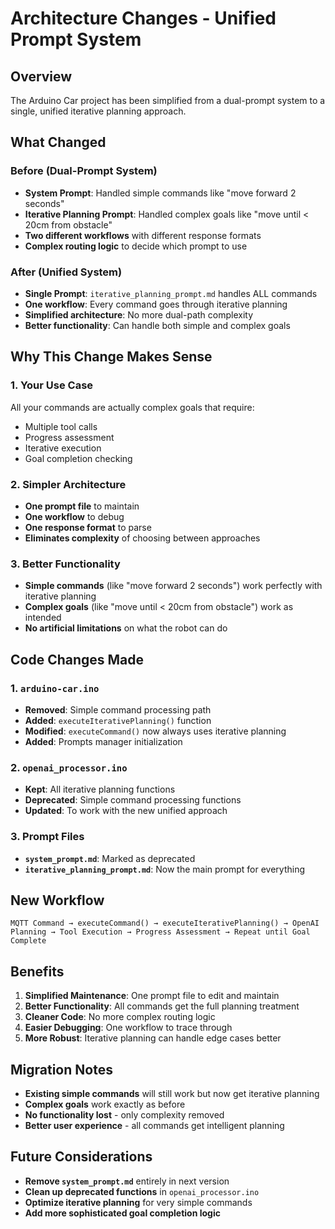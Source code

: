 # Architecture Changes - Unified Prompt System

## Overview

The Arduino Car project has been simplified from a dual-prompt system to a single, unified iterative planning approach.

## What Changed

### Before (Dual-Prompt System)
- **System Prompt**: Handled simple commands like "move forward 2 seconds"
- **Iterative Planning Prompt**: Handled complex goals like "move until < 20cm from obstacle"
- **Two different workflows** with different response formats
- **Complex routing logic** to decide which prompt to use

### After (Unified System)
- **Single Prompt**: `iterative_planning_prompt.md` handles ALL commands
- **One workflow**: Every command goes through iterative planning
- **Simplified architecture**: No more dual-path complexity
- **Better functionality**: Can handle both simple and complex goals

## Why This Change Makes Sense

### 1. **Your Use Case**
All your commands are actually complex goals that require:
- Multiple tool calls
- Progress assessment
- Iterative execution
- Goal completion checking

### 2. **Simpler Architecture**
- **One prompt file** to maintain
- **One workflow** to debug
- **One response format** to parse
- **Eliminates complexity** of choosing between approaches

### 3. **Better Functionality**
- **Simple commands** (like "move forward 2 seconds") work perfectly with iterative planning
- **Complex goals** (like "move until < 20cm from obstacle") work as intended
- **No artificial limitations** on what the robot can do

## Code Changes Made

### 1. **`arduino-car.ino`**
- **Removed**: Simple command processing path
- **Added**: `executeIterativePlanning()` function
- **Modified**: `executeCommand()` now always uses iterative planning
- **Added**: Prompts manager initialization

### 2. **`openai_processor.ino`**
- **Kept**: All iterative planning functions
- **Deprecated**: Simple command processing functions
- **Updated**: To work with the new unified approach

### 3. **Prompt Files**
- **`system_prompt.md`**: Marked as deprecated
- **`iterative_planning_prompt.md`**: Now the main prompt for everything

## New Workflow

```
MQTT Command → executeCommand() → executeIterativePlanning() → OpenAI Planning → Tool Execution → Progress Assessment → Repeat until Goal Complete
```

## Benefits

1. **Simplified Maintenance**: One prompt file to edit and maintain
2. **Better Functionality**: All commands get the full planning treatment
3. **Cleaner Code**: No more complex routing logic
4. **Easier Debugging**: One workflow to trace through
5. **More Robust**: Iterative planning can handle edge cases better

## Migration Notes

- **Existing simple commands** will still work but now get iterative planning
- **Complex goals** work exactly as before
- **No functionality lost** - only complexity removed
- **Better user experience** - all commands get intelligent planning

## Future Considerations

- **Remove `system_prompt.md`** entirely in next version
- **Clean up deprecated functions** in `openai_processor.ino`
- **Optimize iterative planning** for very simple commands
- **Add more sophisticated goal completion logic**
